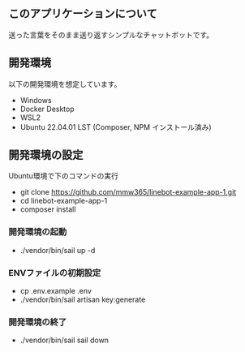 ## このアプリケーションについて

送った言葉をそのまま送り返すシンプルなチャットボットです。

## 開発環境

以下の開発環境を想定しています。
- Windows
- Docker Desktop
- WSL2
- Ubuntu 22.04.01 LST (Composer, NPM インストール済み)

## 開発環境の設定

Ubuntu環境で下のコマンドの実行
- git clone https://github.com/mmw365/linebot-example-app-1.git
- cd linebot-example-app-1
- composer install

### 開発環境の起動
- ./vendor/bin/sail up -d

### ENVファイルの初期設定
- cp .env.example .env
- ./vendor/bin/sail artisan key:generate

### 開発環境の終了
- ./vendor/bin/sail sail down